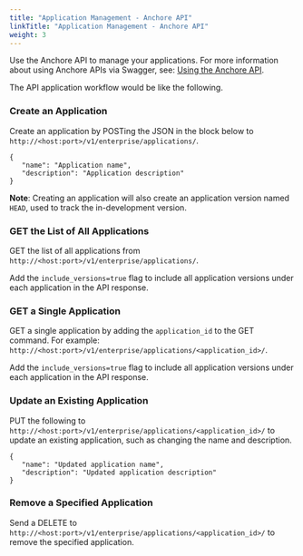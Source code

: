 ```yaml
---
title: "Application Management - Anchore API"
linkTitle: "Application Management - Anchore API"
weight: 3
---
```


Use the Anchore API to manage your applications.  For more information about using Anchore APIs via Swagger, see: [Using the Anchore API](https://docs.anchore.com/current/docs/using/api_usage/).

The API application workflow would be like the following.

### Create an Application

Create an application by POSTing the JSON in the block below to `http://<host:port>/v1/enterprise/applications/`.

```
{
   "name": "Application name",
   "description": "Application description"
}
```

**Note**: Creating an application will also create an application version named `HEAD`, used to track the in-development version.

### GET the List of All Applications

GET the list of all applications from `​​http://<host:port>/v1/enterprise/applications/`. 

Add the `include_versions=true` flag to include all application versions under each application in the API response.
 

### GET a Single Application

GET a single application by adding the `application_id` to the GET command. For example: `http://<host:port>/v1/enterprise/applications/<application_id>/`.

Add the `include_versions=true` flag to include all application versions under each application in the API response.
 

### Update an Existing Application

PUT the following to `http://<host:port>/v1/enterprise/applications/<application_id>/` to update an existing application, such as changing the name and description.

```
{
   "name": "Updated application name",
   "description": "Updated application description"
}
``` 

### Remove a Specified Application

Send a DELETE to `http://<host:port>/v1/enterprise/applications/<application_id>/` to remove the specified application. 
